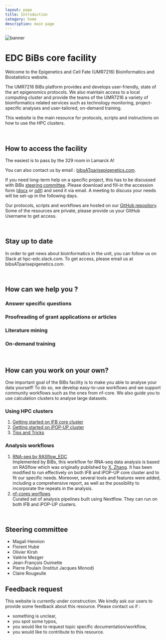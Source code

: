 ```yaml
---
layout: page
title: Introduction
category: home
description: main page
---
```


![banner](/bibs/images/banner.png)
# EDC BiBs core facility

Welcome to the Epigenetics and Cell Fate (UMR7216) Bioinformatics and Biostatistics website.

The UMR7216 BiBs platform provides and develops user-friendly, state of the art epigenomics protocols.  We also maintain access to a local computing cluster and provide the teams of the UMR7216 a variety of bioinformatics related services such as technology monitoring, project-specific analyses and user-tailored, on-demand training. 

This website is the main resource for protocols, scripts and instructions on how to use the HPC clusters.

<br/>

## How to access the facility

The easiest is to pass by the 329 room in Lamarck A! 

You can also contact us by email : [bibsATparisepigenetics.com](mailto:bibsATparisepigenetics.com).

If you need long-term help on a specific project, this has to be discussed with BiBs [steering committee](#steering-committee). Please download and fill-in the accession form ([docx](/bibs/documents/accession_plateforme.docx) or [odt](/bibs/documents/accession_plateforme.odt)) and send it via email. A meeting to discuss your needs will be set-up in the following days.

Our protocols, scripts and workflows are hosted on our [GitHub repository](https://github.com/parisepigenetics). Some of the resources are private, please provide us your GitHub Username to get access.


<br/>

## Stay up to date

In order to get news about bioinformatics in the unit, you can follow us on Slack at hpc-edc.slack.com. To get access, please email us at bibsATparisepigenetics.com.

<br/>

## How can we help you ?

### Answer specific questions

### Proofreading of grant applications or articles

### Literature mining

### On-demand training 

<br/>

## How can you work on your own? 

One important goal of the BiBs facility is to make you able to analyse your data yourself! To do so, we develop easy-to-use workflows and we support community workflows such as the ones from nf-core. We also guide you to use calculation clusters to analyse large datasets. 

### Using HPC clusters
1. [Getting started on IFB core cluster](/bibs/cluster/ifb/#/cluster)
2. [Getting started on iPOP-UP cluster](/bibs/cluster/ipopup/#/cluster)
3. [Tips and Tricks](/bibs/cluster/tips/#/cluster)

### Analysis workflows
  1. [RNA-seq by RASflow_EDC](/analysis/rasflow_edc/#/analysis)  
  Implemented by BiBs, this workflow for RNA-seq data analysis is based on RASflow which was originally published by [X. Zhang](https://bmcbioinformatics.biomedcentral.com/articles/10.1186/s12859-020-3433-x). It has been modified to run effectively on both IFB and iPOP-UP core cluster and to fit our specific needs. Moreover, several tools and features were added, including a comprehensive report, as well as the possibility to incorporate the repeats in the analysis. 
  2. [nf-cores worflows](/analysis/nf-cores/#/analysis)  
  Curated set of analysis pipelines built using Nextflow. They can run on both IFB and iPOP-UP clusters. 


<br/>

## Steering committee

- Magali Hennion
- Florent Hubé
- Olivier Kirsh
- Valérie Mezger
- Jean-François Ouimette
- Pierre Poulain (Institut Jacques Monod)
- Claire Rougeulle

## Feedback request

This website is currently under construction. We kindly ask our users to provide some feedback about this resource. Please contact us if :

- something is unclear, 
- you spot some typos,
- you would like to request topic specific documentation/workflow,
- you would like to contribute to this resource. 
